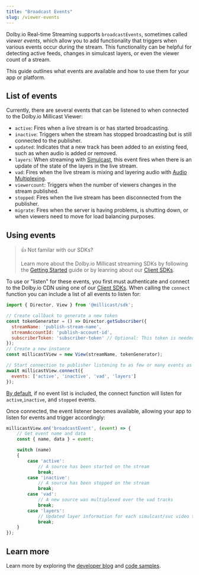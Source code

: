 ```yaml
---
title: "Broadcast Events"
slug: /viewer-events
---
```

Dolby.io Real-time Streaming supports `broadcastEvents`, sometimes called _viewer events_, which allow you to add functionality that triggers when various events occur during the stream. This functionality can be helpful for detecting active feeds, changes in simulcast layers, or even the viewer count of a stream.

This guide outlines what events are available and how to use them for your app or platform.

## List of events

Currently, there are several events that can be listened to when connected to the Dolby.io Millicast Viewer:

- `active`: Fires when a live stream is or has started broadcasting.
- `inactive`: Triggers when the stream has stopped broadcasting but is still connected to the publisher.
- `updated`: Indicates that a new track has been added to an existing feed, such as when audio is added or removed.
- `layers`: When streaming with [Simulcast](/millicast/distribution/using-webrtc-simulcast.md), this event fires when there is an update of the state of the layers in the live stream.
- `vad`: Fires when the live stream is mixing and layering audio with [Audio Multiplexing](/millicast/playback/audio-multiplexing.md).
- `viewercount`: Triggers when the number of viewers changes in the stream published.
- `stopped`: Fires when the live stream has been disconnected from the publisher.
- `migrate`: Fires when the server is having problems, is shutting down, or when viewers need to move for load balancing purposes.

## Using events

> 👍 Not familar with our SDKs?
> 
> Learn more about the Dolby.io Millicast streaming SDKs by following the [Getting Started](/millicast/getting-started/creating-real-time-streaming-web-app.mdx) guide or by leanring about our [Client SDKs](/millicast/client-sdks/index.mdx).

To use or "listen" for these events, you first must authenticate and connect to the Dolby.io CDN using one of our [Client SDKs](/millicast/client-sdks/index.mdx). When calling the `connect` function you can include a list of all events to listen for:

```javascript
import { Director, View } from '@millicast/sdk';

// Create callback to generate a new token
const tokenGenerator = () => Director.getSubscriber({
  streamName: 'publish-stream-name',
  streamAccountId: 'publish-account-id',
  subscriberToken: 'subscriber-token' // Optional: This token is needed if you're subscribing to a secure stream.
});
// Create a new instance
const millicastView = new View(streamName, tokenGenerator);

// Start connection to publisher listening to as few or many events as you need
await millicastView.connect({
  events: ['active', 'inactive', 'vad', 'layers']
});
```

[By default](https://millicast.github.io/millicast-sdk/Signaling.html#event:broadcastEvent), if no event list is included, the connect function will listen for `active`,`inactive`, and `stopped` events.

Once connected, the event listener becomes available, allowing your app to listen for events and trigger accordingly:

```javascript
millicastView.on('broadcastEvent', (event) => {
	// Get event name and data
	const { name, data } = event;

	switch (name)
	{
		case 'active':
			// A source has been started on the stream
			break;
		case 'inactive':
			// A source has been stopped on the stream
			break;
		case 'vad':
			// A new source was multiplexed over the vad tracks
			break;
		case 'layers':
			// Updated layer information for each simulcast/svc video track
			break;
	}
});
```

## Learn more

Learn more by exploring the [developer blog](https://dolby.io/blog/tag/broadcast/) and [code samples](https://github.com/orgs/dolbyio-samples/repositories?q=broadcast).




